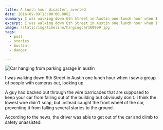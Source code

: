 ```yaml
---
title: A lunch hour disaster, averted
date: 2016-09-09T13:00:00.000Z
summary: I was walking down 6th Street in Austin one lunch hour when I saw a group of people with cameras out, looking up.
excerpt: I was walking down 6th Street in Austin one lunch hour when I saw a group of people with cameras out, looking up.
image: /static/img/timeline/hangingcar160909.jpg
tags:
  - post
  - stories
  - Austin
  - danger

---
```


![Car hanging from parking garage in austin](/static/img/timeline/hangingcar160909.jpg "Freddy Fender facesleeve")

I was walking down 6th Street in Austin one lunch hour when i saw a group of people with cameras out, looking up.

A guy had backed out through the wire barricades that are supposed to keep your car from falling out of the building but obviously don't. I think the lowest wire didn't snap, but instead caught the front wheel of the car, preventing it from falling several stories to the ground.

According to the news, the driver was able to get out of the car and climb to safety unassisted. 